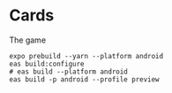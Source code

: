 # Cards
The game


    expo prebuild --yarn --platform android
    eas build:configure
    # eas build --platform android
    eas build -p android --profile preview

